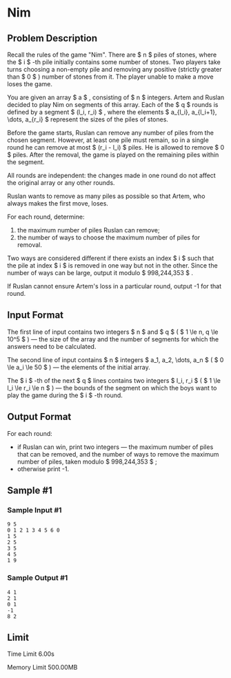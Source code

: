 # Nim

## Problem Description

Recall the rules of the game "Nim". There are $ n $ piles of stones, where the $ i $ -th pile initially contains some number of stones. Two players take turns choosing a non-empty pile and removing any positive (strictly greater than $ 0 $ ) number of stones from it. The player unable to make a move loses the game.

You are given an array $ a $ , consisting of $ n $ integers. Artem and Ruslan decided to play Nim on segments of this array. Each of the $ q $ rounds is defined by a segment $ (l_i, r_i) $ , where the elements $ a_{l_i}, a_{l_i+1}, \dots, a_{r_i} $ represent the sizes of the piles of stones.

Before the game starts, Ruslan can remove any number of piles from the chosen segment. However, at least one pile must remain, so in a single round he can remove at most $ (r_i - l_i) $ piles. He is allowed to remove $ 0 $ piles. After the removal, the game is played on the remaining piles within the segment.

All rounds are independent: the changes made in one round do not affect the original array or any other rounds.

Ruslan wants to remove as many piles as possible so that Artem, who always makes the first move, loses.

For each round, determine:

1. the maximum number of piles Ruslan can remove;
2. the number of ways to choose the maximum number of piles for removal.

Two ways are considered different if there exists an index $ i $ such that the pile at index $ i $ is removed in one way but not in the other. Since the number of ways can be large, output it modulo $ 998\,244\,353 $ .

If Ruslan cannot ensure Artem's loss in a particular round, output -1 for that round.

## Input Format

The first line of input contains two integers $ n $ and $ q $ ( $ 1 \le n, q \le 10^5 $ ) — the size of the array and the number of segments for which the answers need to be calculated.

The second line of input contains $ n $ integers $ a_1, a_2, \dots, a_n $ ( $ 0 \le a_i \le 50 $ ) — the elements of the initial array.

The $ i $ -th of the next $ q $ lines contains two integers $ l_i, r_i $ ( $ 1 \le l_i \le r_i \le n $ ) — the bounds of the segment on which the boys want to play the game during the $ i $ -th round.

## Output Format

For each round:

- if Ruslan can win, print two integers — the maximum number of piles that can be removed, and the number of ways to remove the maximum number of piles, taken modulo $ 998\,244\,353 $ ;
- otherwise print -1.

## Sample #1

### Sample Input #1

```
9 5
0 1 2 1 3 4 5 6 0
1 5
2 5
3 5
4 5
1 9
```

### Sample Output #1

```
4 1
2 1
0 1
-1
8 2
```

## Limit



Time Limit
6.00s

Memory Limit
500.00MB